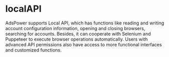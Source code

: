 # localAPI
AdsPower supports Local API, which has functions like reading and writing account configuration information, opening and closing browsers, searching for accounts. Besides, it can cooperate with Selenium and Puppeteer to execute browser operations automatically. Users with advanced API permissions also have access to more functional interfaces and customized functions.
